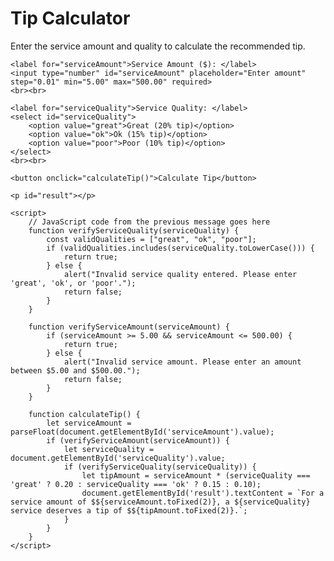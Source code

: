 <!DOCTYPE html>
<html lang="en">
<head>
    <meta charset="UTF-8">
    <meta name="viewport" content="width=device-width, initial-scale=1.0">
    <title>Tip Calculator</title>
</head>
<body>
    <h1>Tip Calculator</h1>
    <p>Enter the service amount and quality to calculate the recommended tip.</p>

    <label for="serviceAmount">Service Amount ($): </label>
    <input type="number" id="serviceAmount" placeholder="Enter amount" step="0.01" min="5.00" max="500.00" required>
    <br><br>

    <label for="serviceQuality">Service Quality: </label>
    <select id="serviceQuality">
        <option value="great">Great (20% tip)</option>
        <option value="ok">Ok (15% tip)</option>
        <option value="poor">Poor (10% tip)</option>
    </select>
    <br><br>

    <button onclick="calculateTip()">Calculate Tip</button>

    <p id="result"></p>

    <script>
        // JavaScript code from the previous message goes here
        function verifyServiceQuality(serviceQuality) {
            const validQualities = ["great", "ok", "poor"];
            if (validQualities.includes(serviceQuality.toLowerCase())) {
                return true;
            } else {
                alert("Invalid service quality entered. Please enter 'great', 'ok', or 'poor'.");
                return false;
            }
        }

        function verifyServiceAmount(serviceAmount) {
            if (serviceAmount >= 5.00 && serviceAmount <= 500.00) {
                return true;
            } else {
                alert("Invalid service amount. Please enter an amount between $5.00 and $500.00.");
                return false;
            }
        }

        function calculateTip() {
            let serviceAmount = parseFloat(document.getElementById('serviceAmount').value);
            if (verifyServiceAmount(serviceAmount)) {
                let serviceQuality = document.getElementById('serviceQuality').value;
                if (verifyServiceQuality(serviceQuality)) {
                    let tipAmount = serviceAmount * (serviceQuality === 'great' ? 0.20 : serviceQuality === 'ok' ? 0.15 : 0.10);
                    document.getElementById('result').textContent = `For a service amount of $${serviceAmount.toFixed(2)}, a ${serviceQuality} service deserves a tip of $${tipAmount.toFixed(2)}.`;
                }
            }
        }
    </script>
</body>
</html>
